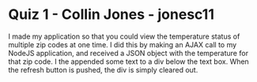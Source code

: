 # Quiz 1 - Collin Jones - jonesc11

I made my application so that you could view the temperature status of multiple zip codes at one time. I did
this by making an AJAX call to my NodeJS application, and received a JSON object with the temperature for that
zip code. I the appended some text to a div below the text box. When the refresh button is pushed, the div is
simply cleared out.